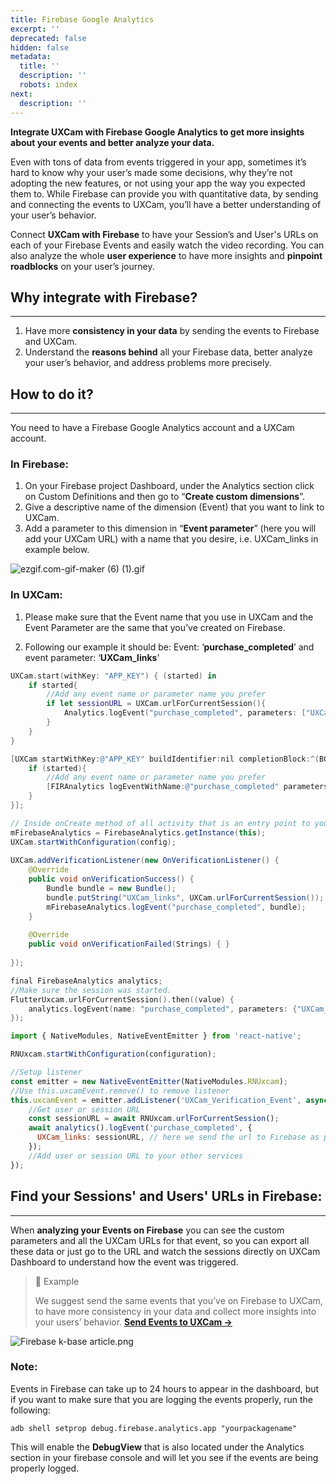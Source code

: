 ```yaml
---
title: Firebase Google Analytics
excerpt: ''
deprecated: false
hidden: false
metadata:
  title: ''
  description: ''
  robots: index
next:
  description: ''
---
```

<strong>Integrate UXCam with Firebase Google Analytics to get more insights about your events and better analyze your data.</strong>

Even with tons of data from events triggered in your app, sometimes it’s hard to know why your user’s made some decisions, why they’re not adopting the new features, or not using your app the way you expected them to. While Firebase can provide you with quantitative data, by sending and connecting the events to UXCam, you’ll have a better understanding of your user’s behavior.

Connect <strong>UXCam with Firebase</strong> to have your Session’s and User's URLs on each of your Firebase Events and easily watch the video recording. You can also analyze the whole <strong>user experience</strong> to have more insights and <strong>pinpoint roadblocks</strong> on your user’s journey.

## Why integrate with Firebase?

***

1. Have more <strong>consistency in your data</strong> by sending the events to Firebase and UXCam.
2. Understand the <strong>reasons behind</strong> all your Firebase data, better analyze your user’s behavior, and address problems more precisely.

## How to do it?

***

You need to have a Firebase Google Analytics account and a UXCam account.

### In Firebase:

1. On your Firebase project Dashboard, under the Analytics section click on Custom Definitions and then go to “<strong>Create custom dimensions</strong>”.<br />
2. Give a descriptive name of the dimension (Event) that you want to link to UXCam.<br />
3. Add a parameter to this dimension in “<strong>Event parameter</strong>” (here you will add your UXCam URL) with a name that you desire, i.e. UXCam\_links in example below.<br />

![](https://files.readme.io/b16e4d7-ezgif.com-gif-maker_6_1.gif "ezgif.com-gif-maker (6) (1).gif")

### In UXCam:

1. Please make sure that the Event name that you use in UXCam and the Event Parameter are the same that you’ve created on Firebase.

2. Following our example it should be: Event: ‘<strong>purchase\_completed</strong>’ and event parameter: ‘<strong>UXCam\_links</strong>’

```swift
UXCam.start(withKey: "APP_KEY") { (started) in
    if started{
        //Add any event name or parameter name you prefer
        if let sessionURL = UXCam.urlForCurrentSession(){
            Analytics.logEvent("purchase_completed", parameters: ["UXCam_links": sessionURL])
        }
    }
}
```
```objectivec
[UXCam startWithKey:@"APP_KEY" buildIdentifier:nil completionBlock:^(BOOL started) {
    if (started){
        //Add any event name or parameter name you prefer
        [FIRAnalytics logEventWithName:@"purchase_completed" parameters:@{@"UXCam_links":[UXCam urlForCurrentSession]}];
    }
}];
```
```java Android
// Inside onCreate method of all activity that is an entry point to your app add
mFirebaseAnalytics = FirebaseAnalytics.getInstance(this);
UXCam.startWithConfiguration(config);
    
UXCam.addVerificationListener(new OnVerificationListener() {
    @Override
    public void onVerificationSuccess() {
        Bundle bundle = new Bundle();
        bundle.putString("UXCam_links", UXCam.urlForCurrentSession());
        mFirebaseAnalytics.logEvent("purchase_completed", bundle);
    }
      
    @Override
    public void onVerificationFailed(Strings) { }
    
});
```
```go Flutter
final FirebaseAnalytics analytics;
//Make sure the session was started.
FlutterUxcam.urlForCurrentSession().then((value) {
    analytics.logEvent(name: "purchase_completed", parameters: {"UXCam_links": value});
});
```
```javascript React Native
import { NativeModules, NativeEventEmitter } from 'react-native';

RNUxcam.startWithConfiguration(configuration);

//Setup listener
const emitter = new NativeEventEmitter(NativeModules.RNUxcam);
//Use this.uxcamEvent.remove() to remove listener
this.uxcamEvent = emitter.addListener('UXCam_Verification_Event', async () => {
    //Get user or session URL
    const sessionURL = await RNUxcam.urlForCurrentSession();
    await analytics().logEvent('purchase_completed', {
      UXCam_links: sessionURL, // here we send the url to Firebase as previously set up.
    });
    //Add user or session URL to your other services
});
```

## Find your Sessions' and Users' URLs in Firebase:

***

When **analyzing your Events on Firebase** you can see the custom parameters and all the UXCam URLs for that event, so you can export all these data or just go to the URL and watch the sessions directly on UXCam Dashboard to understand how the event was triggered.

> 📘 Example
>
> We suggest send the same events that you’ve on Firebase to UXCam, to have more consistency in your data and collect more insights into your users’ behavior. **[Send Events to UXCam →](https://uxcam-documentation.readme.io/docs/send-events)**

![](https://files.readme.io/348ec86-Firebase_k-base_article.png "Firebase k-base article.png")

### Note:

Events in Firebase can take up to 24 hours to appear in the dashboard, but if you want to make sure that you are logging the events properly, run the following:

```shell Android
adb shell setprop debug.firebase.analytics.app "yourpackagename"
```

This will enable the **DebugView** that is also located under the Analytics section in your firebase console and will let you see if the events are being properly logged.